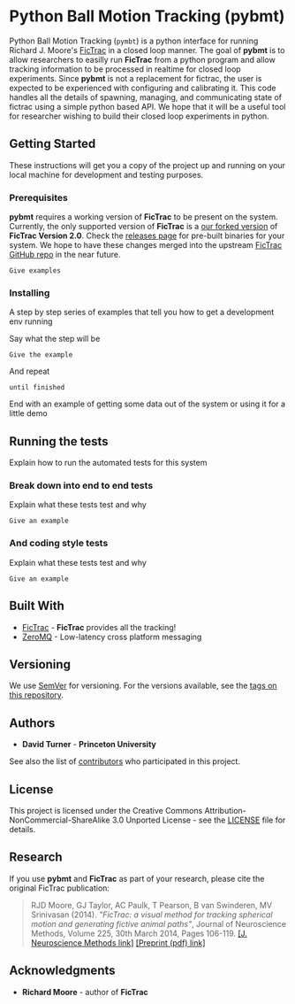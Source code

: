 # Python Ball Motion Tracking (**pybmt**)

Python Ball Motion Tracking (`pymbt`) is a python interface for running Richard J. Moore's [FicTrac](https://github.com/rjdmoore/fictrac) in a closed loop manner. The goal of **pybmt** is to allow researchers to easilly run **FicTrac** from a python program and allow tracking information to be processed in realtime for closed loop experiments. Since **pybmt** is not a replacement for fictrac, the user is expected to be experienced with configuring and calibrating it. This code handles all the details of spawning, managing, and communicating state of fictrac using a simple python based API. We hope that it will be a useful tool for researcher wishing to build their closed loop experiments in python.

## Getting Started

These instructions will get you a copy of the project up and running on your local machine for development and testing purposes. 

### Prerequisites

**pybmt** requires a working version of **FicTrac** to be present on the system. Currently, the only supported version of **FicTrac** is a [our forked version](https://github.com/murthylab/fictrac/tree/control_features) of **FicTrac Version 2.0**. Check the [releases page]() for pre-built binaries for your system. We hope to have these changes merged into the upstream [FicTrac GitHub repo](https://github.com/rjdmoore/fictrac) in the near future. 

```
Give examples
```

### Installing

A step by step series of examples that tell you how to get a development env running

Say what the step will be

```
Give the example
```

And repeat

```
until finished
```

End with an example of getting some data out of the system or using it for a little demo

## Running the tests

Explain how to run the automated tests for this system

### Break down into end to end tests

Explain what these tests test and why

```
Give an example
```

### And coding style tests

Explain what these tests test and why

```
Give an example
```

## Built With

* [FicTrac](https://github.com/rjdmoore/fictrac) - **FicTrac** provides all the tracking!
* [ZeroMQ](http://www.zeromq.org/) - Low-latency cross platform messaging  

## Versioning

We use [SemVer](http://semver.org/) for versioning. For the versions available, see the [tags on this repository](https://github.com/murthylab/pybmt/tags). 

## Authors

* **David Turner** - __Princeton University__ 

See also the list of [contributors](https://github.com/murthylab/pybmt/contributors) who participated in this project.

## License

This project is licensed under the Creative Commons Attribution-NonCommercial-ShareAlike 3.0 Unported License - see the [LICENSE](LICENSE) file for details.

## Research

If you use **pybmt** and **FicTrac** as part of your research, please cite the original FicTrac publication:

> RJD Moore, GJ Taylor, AC Paulk, T Pearson, B van Swinderen, MV Srinivasan (2014). *"FicTrac: a visual method for tracking spherical motion and generating fictive animal paths"*, Journal of Neuroscience Methods, Volume 225, 30th March 2014, Pages 106-119. [[J. Neuroscience Methods link]](https://doi.org/10.1016/j.jneumeth.2014.01.010) [[Preprint (pdf) link]](https://www.dropbox.com/s/sw6qcmphk417bgi/2014-Moore_etal-JNM_preprint-FicTrac.pdf?dl=0)

## Acknowledgments

* **Richard Moore** - author of **FicTrac**
